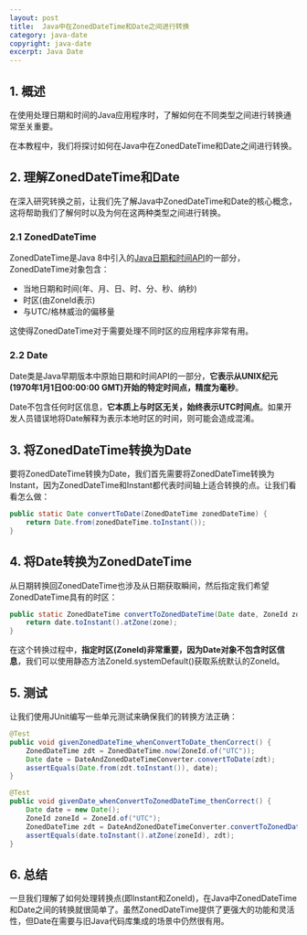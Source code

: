 ```yaml
---
layout: post
title:  Java中在ZonedDateTime和Date之间进行转换
category: java-date
copyright: java-date
excerpt: Java Date
---
```


## 1. 概述

在使用处理日期和时间的Java应用程序时，了解如何在不同类型之间进行转换通常至关重要。

在本教程中，我们将探讨如何在Java中在ZonedDateTime和Date之间进行转换。

## 2. 理解ZonedDateTime和Date

在深入研究转换之前，让我们先了解Java中ZonedDateTime和Date的核心概念，这将帮助我们了解何时以及为何在这两种类型之间进行转换。

### 2.1 ZonedDateTime

ZonedDateTime是Java 8中引入的[Java日期和时间API](https://www.baeldung.com/java-8-date-time-intro)的一部分，ZonedDateTime对象包含：

- 当地日期和时间(年、月、日、时、分、秒、纳秒)
- 时区(由ZoneId表示)
- 与UTC/格林威治的偏移量

这使得ZonedDateTime对于需要处理不同时区的应用程序非常有用。

### 2.2 Date

Date类是Java早期版本中原始日期和时间API的一部分，**它表示从UNIX纪元(1970年1月1日00:00:00 GMT)开始的特定时间点，精度为毫秒**。

Date不包含任何时区信息，**它本质上与时区无关，始终表示UTC时间点**。如果开发人员错误地将Date解释为表示本地时区的时间，则可能会造成混淆。

## 3. 将ZonedDateTime转换为Date

要将ZonedDateTime转换为Date，我们首先需要将ZonedDateTime转换为Instant，因为ZonedDateTime和Instant都代表时间轴上适合转换的点。让我们看看怎么做：

```java
public static Date convertToDate(ZonedDateTime zonedDateTime) {
    return Date.from(zonedDateTime.toInstant());
}
```

## 4. 将Date转换为ZonedDateTime

从日期转换回ZonedDateTime也涉及从日期获取瞬间，然后指定我们希望ZonedDateTime具有的时区：

```java
public static ZonedDateTime convertToZonedDateTime(Date date, ZoneId zone) {
    return date.toInstant().atZone(zone);
}
```

在这个转换过程中，**指定时区(ZoneId)非常重要，因为Date对象不包含时区信息**，我们可以使用静态方法ZoneId.systemDefault()获取系统默认的ZoneId。

## 5. 测试

让我们使用JUnit编写一些单元测试来确保我们的转换方法正确：

```java
@Test
public void givenZonedDateTime_whenConvertToDate_thenCorrect() {
    ZonedDateTime zdt = ZonedDateTime.now(ZoneId.of("UTC"));
    Date date = DateAndZonedDateTimeConverter.convertToDate(zdt);
    assertEquals(Date.from(zdt.toInstant()), date);
}

@Test
public void givenDate_whenConvertToZonedDateTime_thenCorrect() {
    Date date = new Date();
    ZoneId zoneId = ZoneId.of("UTC");
    ZonedDateTime zdt = DateAndZonedDateTimeConverter.convertToZonedDateTime(date, zoneId);
    assertEquals(date.toInstant().atZone(zoneId), zdt);
}
```

## 6. 总结

一旦我们理解了如何处理转换点(即Instant和ZoneId)，在Java中ZonedDateTime和Date之间的转换就很简单了。虽然ZonedDateTime提供了更强大的功能和灵活性，但Date在需要与旧Java代码库集成的场景中仍然很有用。
